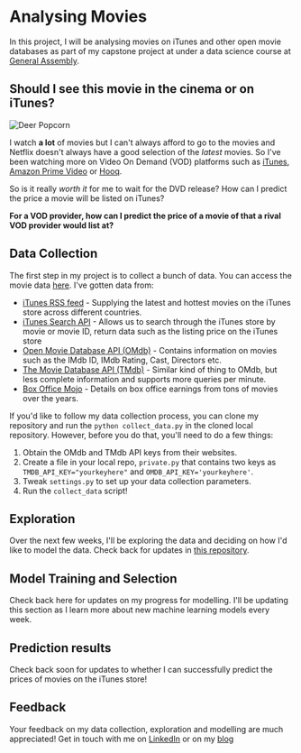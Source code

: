 # Analysing Movies # 
In this project, I will be analysing movies on iTunes and other open movie databases as part of my capstone project at under a data science course at [General Assembly](https://www.generalassemb.ly).

## Should I see this movie in the cinema or on iTunes? ## 

![Deer Popcorn]('/images/giphy.gif')

I watch **a lot** of movies but I can't always afford to go to the movies and Netflix doesn't always have a good selection of the *latest* movies. So I've been watching more on Video On Demand (VOD) platforms such as [iTunes](https://itunes.apple.com/sg/genre/movies/id33), [Amazon Prime Video](https://www.primevideo.com/) or [Hooq](https://www.hooq.tv). 

So is it really *worth it* for me to wait for the DVD release? How can I predict the price a movie will be listed on iTunes? 

**For a VOD provider, how can I predict the price of a movie of that a rival VOD provider would list at?**

## Data Collection ## 

The first step in my project is to collect a bunch of data. You can access the movie data [here](https://github.com/zacharyang/movies-project/data). I've gotten data from:

* [iTunes RSS feed](https://rss.itunes.apple.com/en-gb) - Supplying the latest and hottest movies on the iTunes store across different countries.
* [iTunes Search API](https://developer.apple.com/library/archive/documentation/AudioVideo/Conceptual/iTuneSearchAPI/index.html) - Allows us to search through the iTunes store by movie or movie ID, return data such as the listing price on the iTunes store
* [Open Movie Database API (OMdb)](http://www.omdbapi.com/) - Contains information on movies such as the IMdb ID, IMdb Rating, Cast, Directors etc. 
* [The Movie Database API (TMdb)](https://developers.themoviedb.org) - Similar kind of thing to OMdb, but less complete information and supports more queries per minute. 
* [Box Office Mojo](https://www.boxofficemojo.com/) - Details on box office earnings from tons of movies over the years. 


If you'd like to follow my data collection process, you can clone my repository and run the `python collect_data.py` in the cloned local repository. However, before you do that, you'll need to do a few things:

1.	Obtain the OMdb and TMdb API keys from their websites.
2.	Create a file in your local repo, `private.py` that contains two keys as `TMDB_API_KEY="yourkeyhere"` and `OMDB_API_KEY='yourkeyhere'`.
3.	Tweak `settings.py` to set up your data collection parameters.
4.	Run the `collect_data` script! 

## Exploration ## 

Over the next few weeks, I'll be exploring the data and deciding on how I'd like to model the data. Check back for updates in [this repository](https://github.com/zacharyang/movies-project/tree/master/data_exploration). 

## Model Training and Selection ## 

Check back here for updates on my progress for modelling. I'll be updating this section as I learn more about new machine learning models every week. 

## Prediction results ## 

Check back soon for updates to whether I can successfully predict the prices of movies on the iTunes store! 

## Feedback ## 

Your feedback on my data collection, exploration and modelling are much appreciated! Get in touch with me on [LinkedIn](https://www.linkedin.com/in/zachary-ang-824b2632/) or on my [blog](https://medium.com/@zachary.ahw)